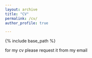 ```yaml
---
layout: archive
title: "CV"
permalink: /cv/
author_profile: true

---
```


{% include base_path %}

for my cv please request it from my email
